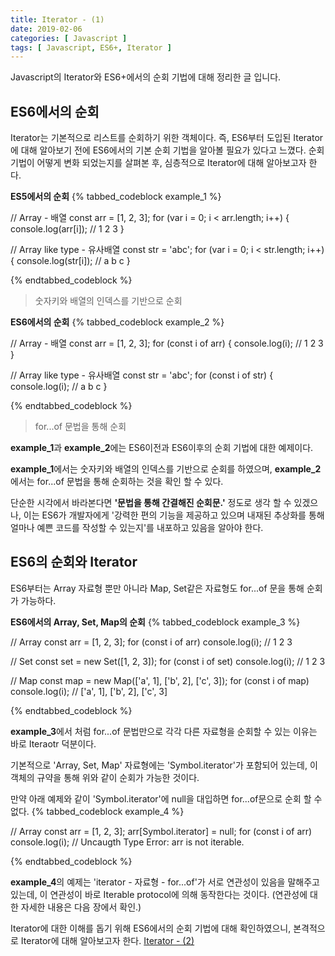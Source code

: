 ```yaml
---
title: Iterator - (1)
date: 2019-02-06
categories: [ Javascript ]
tags: [ Javascript, ES6+, Iterator ]
---
```


Javascript의 Iterator와 ES6+에서의 순회 기법에 대해 정리한 글 입니다. 

<!-- more -->

## ES6에서의 순회
Iterator는 기본적으로 리스트를 순회하기 위한 객체이다. 즉, ES6부터 도입된 Iterator에 대해 알아보기 전에 ES6에서의 기본 순회 기법을 알아볼 필요가 있다고 느꼈다. 순회 기법이 어떻게 변화 되었는지를 살펴본 후, 심층적으로 Iterator에 대해 알아보고자 한다.

**ES5에서의 순회**
{% tabbed_codeblock example_1 %}
<!-- tab js -->
// Array - 배열
const arr = [1, 2, 3];
for (var i = 0; i < arr.length; i++) {
    console.log(arr[i]); // 1 2 3
}

// Array like type - 유사배열
const str = 'abc';
for (var i = 0; i < str.length; i++) {
    console.log(str[i]); // a b c
}
<!-- endtab -->
{% endtabbed_codeblock %}  
> 숫자키와 배열의 인덱스를 기반으로 순회  

**ES6에서의 순회**
{% tabbed_codeblock example_2 %}
<!-- tab js -->
// Array - 배열
const arr = [1, 2, 3];
for (const i of arr) {
    console.log(i); // 1 2 3
}

// Array like type - 유사배열
const str = 'abc';
for (const i of str) {
    console.log(i); // a b c
}
<!-- endtab -->
{% endtabbed_codeblock %}  
> for...of 문법을 통해 순회

**example_1**과 **example_2**에는 ES6이전과 ES6이후의 순회 기법에 대한 예제이다.

**example_1**에서는 숫자키와 배열의 인덱스를 기반으로 순회를 하였으며, **example_2** 에서는 for...of 문법을 통해 순회하는 것을 확인 할 수 있다.

단순한 시각에서 바라본다면 **'문법을 통해 간결해진 순회문.'** 정도로 생각 할 수 있겠으나, 이는 ES6가 개발자에게 '강력한 편의 기능을 제공하고 있으며 내재된 추상화를 통해 얼마나 예쁜 코드를 작성할 수 있는지'를 내포하고 있음을 알아야 한다.

## ES6의 순회와 Iterator
ES6부터는 Array 자료형 뿐만 아니라 Map, Set같은 자료형도 for...of 문을 통해 순회가 가능하다.

**ES6에서의 Array, Set, Map의 순회**
{% tabbed_codeblock example_3 %}
<!-- tab js -->
// Array
const arr = [1, 2, 3];
for (const i of arr) console.log(i); // 1 2 3

// Set
const set = new Set([1, 2, 3]);
for (const i of set) console.log(i); // 1 2 3

// Map
const map = new Map(['a', 1], ['b', 2], ['c', 3]);
for (const i of map) console.log(i); // ['a', 1], ['b', 2], ['c', 3]
<!-- endtab -->
{% endtabbed_codeblock %}

**example_3**에서 처럼 for...of 문법만으로 각각 다른 자료형을 순회할 수 있는 이유는 바로 Iteraotr 덕분이다.

기본적으로 'Array, Set, Map' 자료형에는 'Symbol.iterator'가 포함되어 있는데, 이 객체의 규약을 통해 위와 같이 순회가 가능한 것이다.

만약 아래 예제와 같이 'Symbol.iterator'에 null을 대입하면 for...of문으로 순회 할 수 없다.
{% tabbed_codeblock example_4 %}
<!-- tab js -->
// Array
const arr = [1, 2, 3];
arr[Symbol.iterator] = null;
for (const i of arr) console.log(i); // Uncaugth Type Error: arr is not iterable.
<!-- endtab -->
{% endtabbed_codeblock %}  

**example_4**의 예제는 'iterator - 자료형 - for...of'가 서로 연관성이 있음을 말해주고 있는데, 이 연관성이 바로 Iterable protocol에 의해 동작한다는 것이다. (연관성에 대한 자세한 내용은 다음 장에서 확인.)

Iterator에 대한 이해를 돕기 위해 ES6에서의 순회 기법에 대해 확인하였으니, 본격적으로 Iterator에 대해 알아보고자 한다. [Iterator - (2)](/2019/02/06/iterator-2/)